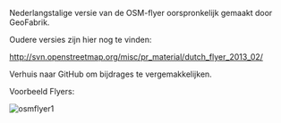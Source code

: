 Nederlangstalige versie van de OSM-flyer oorspronkelijk gemaakt door GeoFabrik. 

Oudere versies zijn hier nog te vinden:

http://svn.openstreetmap.org/misc/pr_material/dutch_flyer_2013_02/

Verhuis naar GitHub om bijdrages te vergemakkelijken.

Voorbeeld Flyers:

![osmflyer1](http://raw.github.com/xivk/osm-flyer-dutch/master/osmflyer1.png)